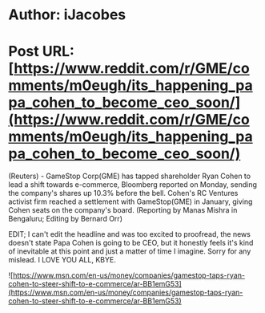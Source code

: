 # Author: iJacobes
# Post URL: [https://www.reddit.com/r/GME/comments/m0eugh/its_happening_papa_cohen_to_become_ceo_soon/](https://www.reddit.com/r/GME/comments/m0eugh/its_happening_papa_cohen_to_become_ceo_soon/)


(Reuters) - GameStop  Corp(GME) has tapped shareholder Ryan Cohen to  lead a shift towards e-commerce, Bloomberg reported on Monday,  sending the company's shares up 10.3% before the bell.  Cohen's RC Ventures activist firm reached a settlement with GameStop(GME) in January, giving  Cohen seats on the company's board.  (Reporting by Manas Mishra in Bengaluru; Editing by  Bernard Orr)

EDIT; I can't edit the headline and was too excited to proofread, the news doesn't state Papa Cohen is going to be CEO, but it honestly feels it's kind of inevitable at this point and just a matter of time I imagine. Sorry for any mislead. I LOVE YOU ALL, KBYE.

![https://www.msn.com/en-us/money/companies/gamestop-taps-ryan-cohen-to-steer-shift-to-e-commerce/ar-BB1emG53](https://www.msn.com/en-us/money/companies/gamestop-taps-ryan-cohen-to-steer-shift-to-e-commerce/ar-BB1emG53)